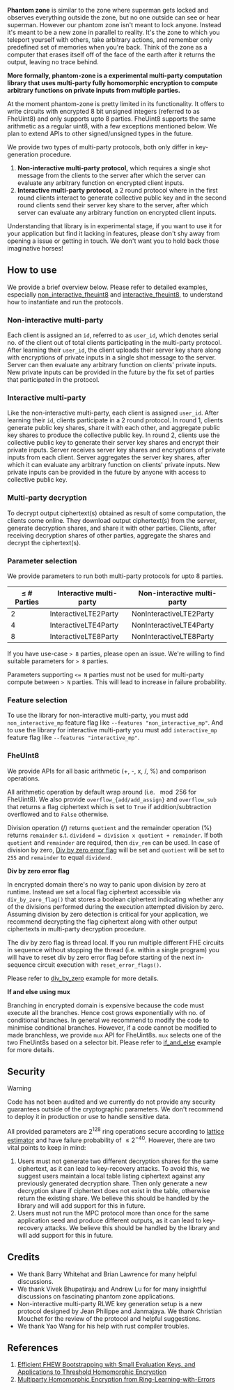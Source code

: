 **Phantom zone** is similar to the zone where superman gets locked and observes everything outside the zone, but no one outside can see or hear superman. However our phantom zone isn't meant to lock anyone. Instead it's meant to be a new zone in parallel to reality. It's the zone to which you teleport yourself with others, take arbitrary actions, and remember only predefined set of memories when you're back. Think of the zone as a computer that erases itself off of the face of the earth after it returns the output, leaving no trace behind.

**More formally, phantom-zone is a experimental multi-party computation library that uses multi-party fully homomorphic encryption to compute arbitrary functions on private inputs from multiple parties.**

At the moment phantom-zone is pretty limited in its functionality. It offers to write circuits with encrypted 8 bit unsigned integers (referred to as FheUint8) and only supports upto 8 parties. FheUint8 supports the same arithmetic as a regular uint8, with a few exceptions mentioned below. We plan to extend APIs to other signed/unsigned types in the future.

We provide two types of multi-party protocols, both only differ in key-generation procedure. 
1.  **Non-interactive multi-party protocol,** which requires a single shot message from the clients to the server after which the server can evaluate any arbitrary function on encrypted client inputs. 
2. **Interactive multi-party protocol**, a 2 round protocol where in the first round clients interact to generate collective public key and in the second round clients send their server key share to the server, after which server can evaluate any arbitrary function on encrypted client inputs.

Understanding that library is in experimental stage, if you want to use it for your application but find it lacking in features, please don't shy away from opening a issue or getting in touch. We don't want you to hold back those imaginative horses!

## How to use

We provide a brief overview below. Please refer to detailed examples, especially [non_interactive_fheuint8](./examples/non_interactive_fheuint8.rs) and [interactive_fheuint8](./examples/interactive_fheuint8.rs), to understand how to instantiate and run the protocols.

### Non-interactive multi-party

Each client is assigned an `id`, referred to as `user_id`, which denotes serial no. of the client out of total clients participating in the multi-party protocol. After learning their `user_id`, the client uploads their server key share along with encryptions of private inputs in a single shot message to the server. Server can then evaluate any arbitrary function on clients' private inputs. New private inputs can be provided in the future by the fix set of parties that participated in the protocol.

### Interactive multi-party

Like the non-interactive multi-party, each client is assigned `user_id`. After learning their `id`, clients participate in a 2 round protocol. In round 1, clients generate public key shares, share it with each other, and aggregate public key shares to produce the collective public key. In round 2, clients use the collective public key to generate their server key shares and encrypt their private inputs. Server receives server key shares and encryptions of private inputs from each client. Server aggregates the server key shares, after which it can evaluate any arbitrary function on clients' private inputs. New private inputs can be provided in the future by anyone with access to collective public key.

### Multi-party decryption

To decrypt output ciphertext(s) obtained as result of some computation, the clients come online. They download output ciphertext(s) from the server, generate decryption shares, and share it with other parties. Clients, after receiving decryption shares of other parties, aggregate the shares and decrypt the ciphertext(s).

### Parameter selection

We provide parameters to run both multi-party protocols for upto 8 parties.

| $\leq$ # Parties | Interactive multi-party | Non-interactive multi-party |
| ------------ | ----------------------- | --------------------------- |
| 2            | InteractiveLTE2Party    | NonInteractiveLTE2Party     |
| 4            | InteractiveLTE4Party    | NonInteractiveLTE4Party     |
| 8            | InteractiveLTE8Party    | NonInteractiveLTE8Party     |

If you have use-case `> 8` parties, please open an issue. We're willing to find suitable parameters for `> 8` parties.

Parameters supporting `<= N` parties must not be used for multi-party compute between `> N` parties. This will lead to increase in failure probability.

### Feature selection

To use the library for non-interactive multi-party, you must add `non_interactive_mp` feature flag like `--features "non_interactive_mp"`. And to use the library for interactive multi-party you must add `interactive_mp` feature flag like `--features "interactive_mp"`.

### FheUInt8

We provide APIs for all basic arithmetic (+, -, x, /, %) and comparison operations.

All arithmetic operation by default wrap around (i.e. $\mod{256}$ for FheUint8). We also provide `overflow_{add/add_assign}` and `overflow_sub` that returns a flag ciphertext which is set to `True` if addition/subtraction overflowed and to `False` otherwise.

Division operation (/) returns `quotient` and the remainder operation (%) returns `remainder` s.t. `dividend = division x quotient + remainder`. If both `quotient` and `remainder` are required, then `div_rem` can be used. In case of division by zero, [Div by zero error flag](#Div-by-zero-error-flag) will be set and `quotient` will be set to `255` and `remainder` to equal `dividend`.

**Div by zero error flag**

In encrypted domain there's no way to panic upon division by zero at runtime. Instead we set a local flag ciphertext accessible via `div_by_zero_flag()` that stores a boolean ciphertext indicating whether any of the divisions performed during the execution attempted division by zero. Assuming division by zero detection is critical for your application, we recommend decrypting the flag ciphertext along with other output ciphertexts in multi-party decryption procedure.

The div by zero flag is thread local. If you run multiple different FHE circuits in sequence without stopping the thread (i.e. within a single program) you will have to reset div by zero error flag before starting of the next in-sequence circuit execution with `reset_error_flags()`.

Please refer to [div_by_zero](./examples/div_by_zero.rs) example for more details.

**If and else using mux**

Branching in encrypted domain is expensive because the code must execute all the branches. Hence cost grows exponentially with no. of conditional branches. In general we recommend to modify the code to minimise conditional branches. However, if a code cannot be modified to made branchless, we provide `mux` API for FheUint8s. `mux` selects one of the two FheUint8s based on a selector bit. Please refer to [if_and_else](./examples/if_and_else.rs) example for more details.

## Security

> [!WARNING]
> Code has not been audited and we currently do not provide any security guarantees outside of the cryptographic parameters. We don't recommend to deploy it in production or use to handle sensitive data.

All provided parameters are $2^{128}$ ring operations secure according to [lattice estimator](https://github.com/malb/lattice-estimator) and have failure probability of $\leq 2^{-40}$. However, there are two vital points to keep in mind:

1. Users must not generate two different decryption shares for the same ciphertext, as it can lead to key-recovery attacks. To avoid this, we suggest users maintain a local table listing ciphertext against any previously generated decryption share. Then only generate a new decryption share if ciphertext does not exist in the table, otherwise return the existing share. We believe this should be handled by the library and will add support for this in future.
2. Users must not run the MPC protocol more than once for the same application seed and produce different outputs, as it can lead to key-recovery attacks. We believe this should be handled by the library and will add support for this in future.

## Credits

- We thank Barry Whitehat and Brian Lawrence for many helpful discussions.
- We thank Vivek Bhupatiraju and Andrew Lu for for many insightful discussions on fascinating phantom zone applications.
- Non-interactive multi-party RLWE key generation setup is a new protocol designed by Jean Philippe and Janmajaya. We thank Christian Mouchet for the review of the protocol and helpful suggestions.
- We thank Yao Wang for his help with rust compiler troubles. 

## References
1. [Efficient FHEW Bootstrapping with Small Evaluation Keys, and Applications to Threshold Homomorphic Encryption](https://eprint.iacr.org/2022/198.pdf)
2. [Multiparty Homomorphic Encryption from Ring-Learning-with-Errors](https://eprint.iacr.org/2020/304.pdf)